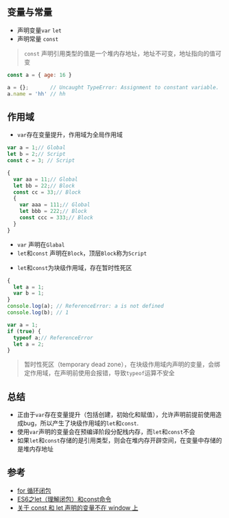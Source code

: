 ## 变量与常量

* 声明变量`var` `let`
* 声明常量 `const`

> `const` 声明引用类型的值是一个堆内存地址，地址不可变，地址指向的值可变

```javascript
const a = { age: 16 }

a = {};       // Uncaught TypeError: Assignment to constant variable.
a.name = 'hh' // hh
```


## 作用域
* `var`存在变量提升，作用域为全局作用域

```js
var a = 1;// Global
let b = 2;// Script
const c = 3; // Script

{
  var aa = 11;// Global
  let bb = 22;// Block
  const cc = 33;// Block
  {
    var aaa = 111;// Global
    let bbb = 222;// Block
    const ccc = 333;// Block
  }
}
```

  -  `var` 声明在`Glabal`
  -  `let`和`const` 声明在`Block`，顶层`Block`称为`Script`

* `let`和`const`为块级作用域，存在暂时性死区

```js
{
  let a = 1;
  var b = 1;
}
console.log(a); // ReferenceError: a is not defined
console.log(b); // 1
```

```js
var a = 1;
if (true) {
  typeof a;// ReferenceError
  let a = 2;
}
```

> 暂时性死区（temporary dead zone），在块级作用域内声明的变量，会绑定作用域，在声明前使用会报错，导致`typeof`运算不安全

## 总结
* 正由于`var`存在变量提升（包括创建，初始化和赋值），允许声明前提前使用造成bug，所以产生了块级作用域的`let`和`const`.
* 使用`var`声明的变量会在预编译阶段分配栈内存，而`let`和`const`不会
* 如果`let`和`const`存储的是引用类型，则会在堆内存开辟空间，在变量中存储的是堆内存地址

## 参考
* [for 循环闭包](https://github.com/shuch/blog/tree/master/scope/block)
* [ES6之let（理解闭包）和const命令](https://www.cnblogs.com/zhuzhenwei918/p/6131345.html)
* [关于 const 和 let 声明的变量不在 window 上](https://github.com/Advanced-Frontend/Daily-Interview-Question/issues/30)






